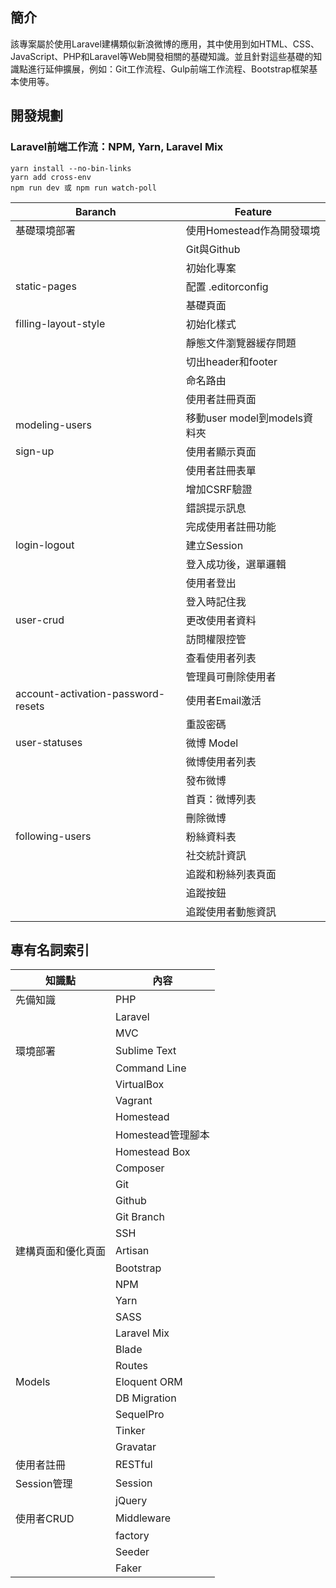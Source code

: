 ## 簡介

該專案屬於使用Laravel建構類似新浪微博的應用，其中使用到如HTML、CSS、JavaScript、PHP和Laravel等Web開發相關的基礎知識。並且針對這些基礎的知識點進行延伸擴展，例如：Git工作流程、Gulp前端工作流程、Bootstrap框架基本使用等。

## 開發規劃
### Laravel前端工作流：NPM, Yarn, Laravel Mix
```
yarn install --no-bin-links
yarn add cross-env
npm run dev 或 npm run watch-poll
```

| Baranch      | Feature     |
| -------------|-------------|
| 基礎環境部署| 使用Homestead作為開發環境|
|| Git與Github|
|| 初始化專案|
|static-pages|配置 .editorconfig|
||基礎頁面|
|filling-layout-style|初始化樣式|
||靜態文件瀏覽器緩存問題|
||切出header和footer|
||命名路由|
||使用者註冊頁面|
|modeling-users|移動user model到models資料夾|
|sign-up|使用者顯示頁面|
||使用者註冊表單|
||增加CSRF驗證|
||錯誤提示訊息|
||完成使用者註冊功能|
|login-logout|建立Session|
||登入成功後，選單邏輯|
||使用者登出|
||登入時記住我|
|user-crud|更改使用者資料|
||訪問權限控管|
||查看使用者列表|
||管理員可刪除使用者|
|account-activation-password-resets|使用者Email激活|
||重設密碼|
|user-statuses|微博 Model|
||微博使用者列表|
||發布微博|
||首頁：微博列表|
||刪除微博|
|following-users|粉絲資料表|
||社交統計資訊|
||追蹤和粉絲列表頁面|
||追蹤按鈕|
||追蹤使用者動態資訊|

## 專有名詞索引

|知識點         | 內容         |
| -------------|-------------|
|先備知識|PHP|
||Laravel|
||MVC|
|環境部署|Sublime Text|
||Command Line|
||VirtualBox|
||Vagrant|
||Homestead|
||Homestead管理腳本|
||Homestead Box|
||Composer|
||Git|
||Github|
||Git Branch|
||SSH|
|建構頁面和優化頁面|Artisan|
||Bootstrap|
||NPM|
||Yarn|
||SASS|
||Laravel Mix|
||Blade|
||Routes|
|Models|Eloquent ORM|
||DB Migration|
||SequelPro|
||Tinker|
||Gravatar|
|使用者註冊|RESTful|
|Session管理|Session|
||jQuery|
|使用者CRUD|Middleware|
||factory|
||Seeder|
||Faker|
